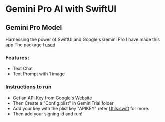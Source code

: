 # Gemini Pro AI with SwiftUI

## Gemini Pro Model

Harnessing the power of SwiftUI and Google's Gemini Pro I have made this app
The package I [used](https://github.com/google/generative-ai-swift)

### Features:
- Text Chat
- Text Prompt with 1 image

### Instructions to run
- Get an API Key from [Google's Website](https://makersuite.google.com/app/apikey)
- Then Create a "Config.plist" in GeminiTrial folder 
- Add your key with the plist key "APIKEY" refer [Utils.swift](https://github.com/c2p-cmd/GeminiSwiftTrial/blob/main/GeminiTrial/Models/Utils.swift) for more.
- Then add your signing id and run!
